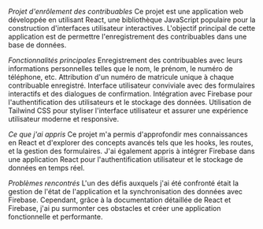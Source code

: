*Projet d'enrôlement des contribuables*
Ce projet est une application web développée en utilisant React, une bibliothèque JavaScript populaire pour la construction d'interfaces utilisateur interactives. L'objectif principal de cette application est de permettre l'enregistrement des contribuables dans une base de données.

*Fonctionnalités principales*
Enregistrement des contribuables avec leurs informations personnelles telles que le nom, le prénom, le numéro de téléphone, etc.
Attribution d'un numéro de matricule unique à chaque contribuable enregistré.
Interface utilisateur conviviale avec des formulaires interactifs et des dialogues de confirmation.
Intégration avec Firebase pour l'authentification des utilisateurs et le stockage des données.
Utilisation de Tailwind CSS pour styliser l'interface utilisateur et assurer une expérience utilisateur moderne et responsive.

*Ce que j'ai appris*
Ce projet m'a permis d'approfondir mes connaissances en React et d'explorer des concepts avancés tels que les hooks, les routes, et la gestion des formulaires. J'ai également appris à intégrer Firebase dans une application React pour l'authentification utilisateur et le stockage de données en temps réel.

*Problèmes rencontrés*
L'un des défis auxquels j'ai été confronté était la gestion de l'état de l'application et la synchronisation des données avec Firebase. Cependant, grâce à la documentation détaillée de React et Firebase, j'ai pu surmonter ces obstacles et créer une application fonctionnelle et performante.

